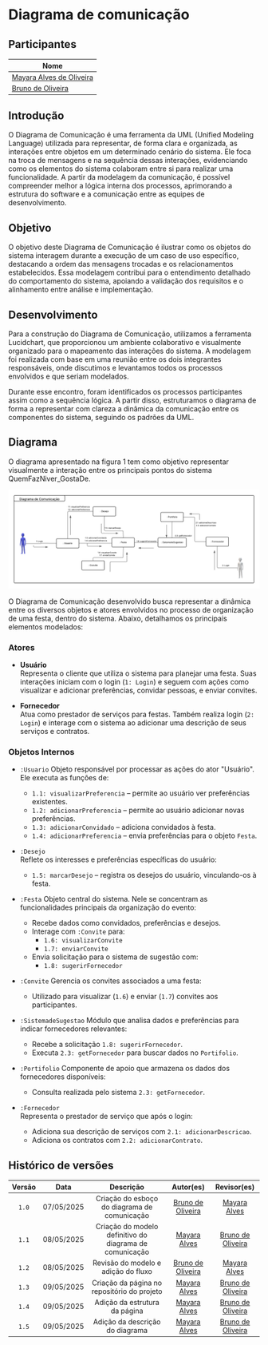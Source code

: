 # Diagrama de comunicação

## Participantes

| Nome                      | 
|---------------------------|
| [Mayara Alves de Oliveira](https://github.com/mayara-tech) | 
| [Bruno de Oliveira](https://github.com/BrunoOLiveirax) |

## Introdução 

O Diagrama de Comunicação é uma ferramenta da UML (Unified Modeling Language) utilizada para representar, de forma clara e organizada, as interações entre objetos em um determinado cenário do sistema. Ele foca na troca de mensagens e na sequência dessas interações, evidenciando como os elementos do sistema colaboram entre si para realizar uma funcionalidade. A partir da modelagem da comunicação, é possível compreender melhor a lógica interna dos processos, aprimorando a estrutura do software e a comunicação entre as equipes de desenvolvimento.

## Objetivo

O objetivo deste Diagrama de Comunicação é ilustrar como os objetos do sistema interagem durante a execução de um caso de uso específico, destacando a ordem das mensagens trocadas e os relacionamentos estabelecidos. Essa modelagem contribui para o entendimento detalhado do comportamento do sistema, apoiando a validação dos requisitos e o alinhamento entre análise e implementação.

## Desenvolvimento

Para a construção do Diagrama de Comunicação, utilizamos a ferramenta Lucidchart, que proporcionou um ambiente colaborativo e visualmente organizado para o mapeamento das interações do sistema. A modelagem foi realizada com base em uma reunião entre os dois integrantes responsáveis, onde discutimos e levantamos todos os processos envolvidos e que seriam modelados. 

Durante esse encontro, foram identificados os processos participantes assim como a sequência lógica. A partir disso, estruturamos o diagrama de forma a representar com clareza a dinâmica da comunicação entre os componentes do sistema, seguindo os padrões da UML.

## Diagrama

O diagrama apresentado na figura 1 tem como objetivo representar visualmente a interação entre os principais pontos do sistema QuemFazNiver_GostaDe.

![Diagrama de sequencia](./assets/Diagrama-de-comunicacao.png)


O Diagrama de Comunicação desenvolvido busca representar a dinâmica entre os diversos objetos e atores envolvidos no processo de organização de uma festa, dentro do sistema. Abaixo, detalhamos os principais elementos modelados:


### Atores

- **Usuário**  
  Representa o cliente que utiliza o sistema para planejar uma festa. Suas interações iniciam com o login (`1: Login`) e seguem com ações como visualizar e adicionar preferências, convidar pessoas, e enviar convites.

- **Fornecedor**  
  Atua como prestador de serviços para festas. Também realiza login (`2: Login`) e interage com o sistema ao adicionar uma descrição de seus serviços e contratos.


### Objetos Internos

- `:Usuario`
  Objeto responsável por processar as ações do ator "Usuário". Ele executa as funções de:
  - `1.1: visualizarPreferencia` – permite ao usuário ver preferências existentes.
  - `1.2: adicionarPreferencia` – permite ao usuário adicionar novas preferências.
  - `1.3: adicionarConvidado` – adiciona convidados à festa.
  - `1.4: adicionarPreferencia` – envia preferências para o objeto `Festa`.

- `:Desejo`  
  Reflete os interesses e preferências específicas do usuário:
  - `1.5: marcarDesejo` – registra os desejos do usuário, vinculando-os à festa.

- `:Festa` 
  Objeto central do sistema. Nele se concentram as funcionalidades principais da organização do evento:
  - Recebe dados como convidados, preferências e desejos.
  - Interage com `:Convite` para:
    - `1.6: visualizarConvite`
    - `1.7: enviarConvite`
  - Envia solicitação para o sistema de sugestão com:
    - `1.8: sugerirFornecedor`

- `:Convite` 
  Gerencia os convites associados a uma festa:
  - Utilizado para visualizar (`1.6`) e enviar (`1.7`) convites aos participantes.

- `:SistemadeSugestao` 
  Módulo que analisa dados e preferências para indicar fornecedores relevantes:
  - Recebe a solicitação `1.8: sugerirFornecedor`.
  - Executa `2.3: getFornecedor` para buscar dados no `Portifolio`.

- `:Portifolio` 
  Componente de apoio que armazena os dados dos fornecedores disponíveis:
  - Consulta realizada pelo sistema `2.3: getFornecedor`.

- `:Fornecedor`  
  Representa o prestador de serviço que após o login:
  - Adiciona sua descrição de serviços com `2.1: adicionarDescricao`.
  - Adiciona os contratos com `2.2: adicionarContrato`.


## Histórico de versões

| Versão |    Data    |                       Descrição                       |                       Autor(es)                        |                      Revisor(es)                       |
| :----: | :--------: | :---------------------------------------------------: | :----------------------------------------------------: | :----------------------------------------------------: 
| `1.0`  | 07/05/2025|  Criação do esboço do diagrama de comunicação |[Bruno de Oliveira](https://github.com/BrunoOLiveirax)  | [Mayara Alves ](https://github.com/mayara-tech) |
| `1.1`  | 08/05/2025| Criação do modelo definitivo do diagrama de comunicação |[Mayara Alves ](https://github.com/mayara-tech)  | [Bruno de Oliveira](https://github.com/BrunoOLiveirax) |
| `1.2`  | 08/05/2025|  Revisão do modelo e adição do fluxo |[Bruno de Oliveira](https://github.com/BrunoOLiveirax)  | [Mayara Alves ](https://github.com/mayara-tech) |
| `1.3`  | 09/05/2025| Criação da página no repositório do projeto |[Mayara Alves ](https://github.com/mayara-tech)  | [Bruno de Oliveira](https://github.com/BrunoOLiveirax) |
| `1.4`  | 09/05/2025| Adição da estrutura da página |[Mayara Alves ](https://github.com/mayara-tech)  | [Bruno de Oliveira](https://github.com/BrunoOLiveirax) |
| `1.5`  | 09/05/2025| Adição da descrição do diagrama |[Mayara Alves ](https://github.com/mayara-tech)  | [Bruno de Oliveira](https://github.com/BrunoOLiveirax) |